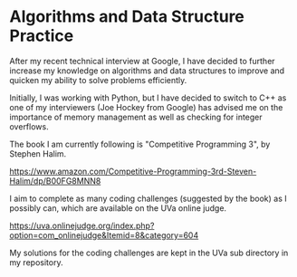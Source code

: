 # Algorithms and Data Structure Practice

After my recent technical interview at Google, I have decided to further increase my knowledge on algorithms and data structures to improve and quicken my ability to solve problems efficiently.

Initially, I was working with Python, but I have decided to switch to C++ as one of my interviewers (Joe Hockey from Google) has advised me on the importance of memory management as well as checking for integer overflows.

The book I am currently following is "Competitive Programming 3", by Stephen Halim.

https://www.amazon.com/Competitive-Programming-3rd-Steven-Halim/dp/B00FG8MNN8

I aim to complete as many coding challenges (suggested by the book) as I possibly can, which are available on the UVa online judge.

https://uva.onlinejudge.org/index.php?option=com_onlinejudge&Itemid=8&category=604

My solutions for the coding challenges are kept in the UVa sub directory in my repository.
